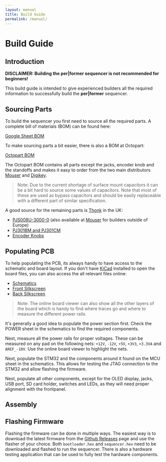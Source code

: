 ```yaml
---
layout: manual
title: Build Guide
permalink: /manual/
---
```


# Build Guide

## Introduction

**DISCLAIMER: Building the per|former sequencer is not recommended for beginners!**

This build guide is intended to give experienced builders all the required information to successfully build the **per|former** sequencer.

## Sourcing Parts

To build the sequencer you first need to source all the required parts. A complete bill of materials (BOM) can be found here:

[Google Sheet BOM](https://docs.google.com/spreadsheets/d/1XFOsXiIkOcD5iRhrXQCekjhakFLR-p3aiQ2NIJsRs8M/edit?usp=sharing)

To make sourcing parts a bit easier, there is also a BOM at Octopart:

[Octopart BOM](https://octopart.com/bom-tool/ZDJ2VMnB)

The Octopart BOM contains all parts except the jacks, encoder knob and the standoffs and makes it easy to order from the two main distributors [Mouser](https://www.mouser.com) and [Digikey](https://www.digikey.com).

> Note: Due to the current shortage of surface mount capacitors it can be a bit hard to source some values of capacitors. Note that most of these are used as bypass capacitors and should be easily replaceable with a different part of similar specification.

A good source for the remaining parts is [Thonk](https://www.thonk.co.uk) in the UK:

- [PJS008U-3000-0](https://www.thonk.co.uk/shop/radio-music-sd-card-holder-only/) (also available at [Mouser](https://www.mouser.com) for builders outside of Europe)
- [PJ301BM and PJ301CM](https://www.thonk.co.uk/shop/3-5mm-jacks/)
- [Encoder Knobs](https://www.thonk.co.uk/shop/sifam-soft-touch-encoder-knobs/)

## Populating PCB

To help populating the PCB, its always handy to have access to the schematic and board layout. If you don't have [KiCad](http://kicad-pcb.org) installed to open the board files, you can also access the all relevant files online:

- [Schematics](https://cdn.rawgit.com/westlicht/performer-hardware/master/sequencer.pdf)
- [Front Silkscreen](https://eyrie.io/board/244e2550832a4021a9b4df8c87535577?pours=true&active=layout&layers=m000000000a010000000000000000000000000000000000000000000000000000000000000006&x=162560&y=54367&w=202964&h=117513&flipped=false)
- [Back Silkscreen](https://eyrie.io/board/244e2550832a4021a9b4df8c87535577?pours=true&active=layout&layers=m0000000005010000000000000000000000000000000000000000000000000000000000000006&x=162560&y=54367&w=202964&h=117513&flipped=true)

> Note: The online board viewer can also show all the other layers of the board which is handy to find where traces go and where to measure the different power rails.

It's generally a good idea to populate the power section first. Check the POWER sheet in the schematics to find the required components.

Next, measure all the power rails for proper voltages. These can be measured on any pad on the following nets: `+12V`, `-12V`, `+5V`, `+3V3`, `+3.3VA` and `AREF_-10V`. Use the online board viewer to highlight the nets.

Next, populate the STM32 and the components around it found on the MCU sheet in the schematics. This allows for testing the JTAG connection to the STM32 and allow flashing the firmware.

Next, populate all other components, except for the OLED display, jacks, USB port, SD card holder, switches and LEDs, as they will need proper alignment with the frontpanel.

## Assembly









## Flashing Firmware

Flashing the firmware can be done in multiple ways. The easiest way is to download the latest firmware from the [Github Releases](https://github.com/westlicht/performer/releases) page and use the flasher of your choice. Both `bootloader.hex` and `sequencer.hex` need to be downloaded and flashed to run the sequencer. There is also a hardware testing application that can be used to fully test the hardware components.


